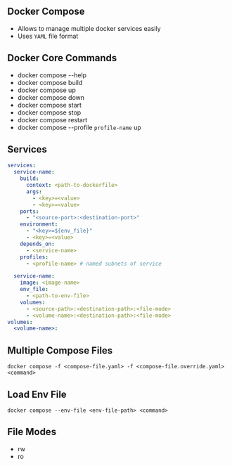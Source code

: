 ## Docker Compose
* Allows to manage multiple docker services easily
* Uses `YAML` file format

## Docker Core Commands

* docker compose --help
* docker compose build
* docker compose up
* docker compose down
* docker compose start
* docker compose stop
* docker compose restart
* docker compose --profile `profile-name` up

## Services

```yaml
services:
  service-name:
    build:
      context: <path-to-dockerfile>
      args:
        - <key>=<value>
        - <key>=<value>
    ports:
      - "<source-port>:<destination-port>"
    environment:
      - "<key>=${env_file}"
      - <key>=<value>
    depends_on:
      - <service-name>
    profiles:
      - <profile-name> # named subnets of service

  service-name:
    image: <image-name>
    env_file:
      - <path-to-env-file>
    volumes:
      - <source-path>:<destination-path>:<file-mode>
      - <volume-name>:<destination-path>:<file-mode>
volumes:
  <volume-name>:
```

## Multiple Compose Files
```
docker compose -f <compose-file.yaml> -f <compose-file.override.yaml> <command>
```

## Load Env File 
```
docker compose --env-file <env-file-path> <command>
```

## File Modes
* rw
* ro
